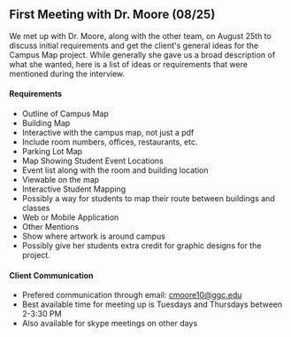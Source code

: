 ## First Meeting with Dr. Moore (08/25)

We met up with Dr. Moore, along with the other team, on August 25th to discuss initial requirements and get the client's general ideas for the Campus Map project. While generally she gave us a broad description of what she wanted, here is a list of ideas or requirements that were mentioned during the interview.

#### Requirements

* Outline of Campus Map
* Building Map
 * Interactive with the campus map, not just a pdf
 * Include room numbers, offices, restaurants, etc.
* Parking Lot Map
* Map Showing Student Event Locations
 * Event list along with the room and building location
 * Viewable on the map
* Interactive Student Mapping 
 * Possibly a way for students to map their route between buildings and classes
* Web or Mobile Application
* Other Mentions
 * Show where artwork is around campus
 * Possibly give her students extra credit for graphic designs for the project.

#### Client Communication

* Prefered communication through email: cmoore10@ggc.edu
* Best available time for meeting up is Tuesdays and Thursdays between 2-3:30 PM
* Also available for skype meetings on other days



